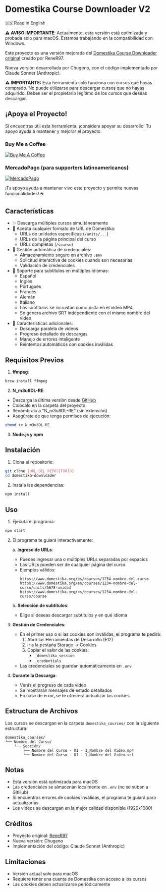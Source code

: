 # Domestika Course Downloader V2

[🇺🇸 Read in English](README.md)

⚠️ **AVISO IMPORTANTE**: Actualmente, esta versión está optimizada y probada solo para macOS. Estamos trabajando en la compatibilidad con Windows.

Este proyecto es una versión mejorada del [Domestika Course Downloader original](https://github.com/ReneR97/domestika-downloader) creado por ReneR97.

Nueva versión desarrollada por Chugeno, con el código implementado por Claude Sonnet (Anthropic).

⚠️ **IMPORTANTE:** Esta herramienta solo funciona con cursos que hayas comprado. No puede utilizarse para descargar cursos que no hayas adquirido. Debes ser el propietario legítimo de los cursos que deseas descargar.

## ¡Apoya el Proyecto!

Si encuentras útil esta herramienta, ¡considera apoyar su desarrollo! Tu apoyo ayuda a mantener y mejorar el proyecto.

### Buy Me a Coffee
[![Buy Me A Coffee](https://img.shields.io/badge/Buy%20Me%20A%20Coffee-Apoyar-yellow.svg)](http://buymeacoffee.com/chugeno)

### MercadoPago (para supporters latinoamericanos)
[![MercadoPago](https://img.shields.io/badge/MercadoPago-Apoyar-blue.svg)](https://link.mercadopago.com.ar/eugenioazurmendi)

¡Tu apoyo ayuda a mantener vivo este proyecto y permite nuevas funcionalidades! ☕️

## Características

- ✨ Descarga múltiples cursos simultáneamente
- 🔄 Acepta cualquier formato de URL de Domestika:
  - URLs de unidades específicas (`/units/...`)
  - URLs de la página principal del curso
  - URLs completas (`/course`)
- 🔐 Gestión automática de credenciales:
  - Almacenamiento seguro en archivo `.env`
  - Solicitud interactiva de cookies cuando son necesarias
  - Validación de credenciales
- 📝 Soporte para subtítulos en múltiples idiomas:
  - Español
  - Inglés
  - Portugués
  - Francés
  - Alemán
  - Italiano
  - Los subtítulos se incrustan como pista en el video MP4
  - Se genera archivo SRT independiente con el mismo nombre del video
- 🚀 Características adicionales:
  - Descarga paralela de videos
  - Progreso detallado de descargas
  - Manejo de errores inteligente
  - Reintentos automáticos con cookies inválidas

## Requisitos Previos

1. **ffmpeg**:
```bash
brew install ffmpeg
```

2. **N_m3u8DL-RE**:
- Descarga la última versión desde [GitHub](https://github.com/nilaoda/N_m3u8DL-RE/releases)
- Colócalo en la carpeta del proyecto
- Renómbralo a "N_m3u8DL-RE" (sin extensión)
- Asegúrate de que tenga permisos de ejecución:
```bash
chmod +x N_m3u8DL-RE
```

3. **Node.js y npm**

## Instalación

1. Clona el repositorio:
```bash
git clone [URL_DEL_REPOSITORIO]
cd domestika-downloader
```

2. Instala las dependencias:
```bash
npm install
```

## Uso

1. Ejecuta el programa:
```bash
npm start
```

2. El programa te guiará interactivamente:

   a. **Ingreso de URLs**:
   - Puedes ingresar una o múltiples URLs separadas por espacios
   - Las URLs pueden ser de cualquier página del curso
   - Ejemplos válidos:
     ```
     https://www.domestika.org/es/courses/1234-nombre-del-curso
     https://www.domestika.org/es/courses/1234-nombre-del-curso/units/5678-unidad
     https://www.domestika.org/es/courses/1234-nombre-del-curso/course
     ```

   b. **Selección de subtítulos**:
   - Elige si deseas descargar subtítulos y en qué idioma

3. **Gestión de Credenciales**:
   - En el primer uso o si las cookies son inválidas, el programa te pedirá:
     1. Abrir las Herramientas de Desarrollo (F12)
     2. Ir a la pestaña Storage -> Cookies
     3. Copiar el valor de las cookies:
        - `_domestika_session`
        - `_credentials`
   - Las credenciales se guardan automáticamente en `.env`

4. **Durante la Descarga**:
   - Verás el progreso de cada video
   - Se mostrarán mensajes de estado detallados
   - En caso de error, se te ofrecerá actualizar las cookies

## Estructura de Archivos

Los cursos se descargan en la carpeta `domestika_courses/` con la siguiente estructura:
```
domestika_courses/
└── Nombre del Curso/
    └── Sección/
        ├── Nombre del Curso - U1 - 1_Nombre del Video.mp4
        └── Nombre del Curso - U1 - 1_Nombre del Video.srt
```

## Notas

- Esta versión está optimizada para macOS
- Las credenciales se almacenan localmente en `.env` (no se suben a GitHub)
- Si encuentras errores de cookies inválidas, el programa te guiará para actualizarlas
- Los videos se descargan en la mejor calidad disponible (1920x1080)

## Créditos

- Proyecto original: [ReneR97](https://github.com/ReneR97/domestika-downloader)
- Nueva versión: Chugeno
- Implementación del código: Claude Sonnet (Anthropic)

## Limitaciones

- Versión actual solo para macOS
- Requiere tener una cuenta de Domestika con acceso a los cursos
- Las cookies deben actualizarse periódicamente
